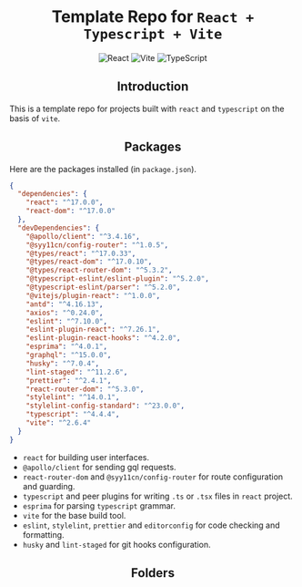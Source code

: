 <div align="center">

# Template Repo for `React + Typescript + Vite`

<p>

![React](https://img.shields.io/badge/-React%20^17.0.0-282c34?logo=react)
![Vite](https://img.shields.io/badge/-Vite%20^2.6.4-646cff?logo=vite&logoColor=white)
![TypeScript](https://img.shields.io/badge/-TypeScript%20^4.4.4-blue?logo=typescript&logoColor=white)

</p>

</div>

<div align="center">

## Introduction

</div>

This is a template repo for projects built with `react` and `typescript` on the basis of `vite`.

<div align="center">

## Packages

</div>

Here are the packages installed (in `package.json`).

```json
{
  "dependencies": {
    "react": "^17.0.0",
    "react-dom": "^17.0.0"
  },
  "devDependencies": {
    "@apollo/client": "^3.4.16",
    "@syy11cn/config-router": "^1.0.5",
    "@types/react": "^17.0.33",
    "@types/react-dom": "^17.0.10",
    "@types/react-router-dom": "^5.3.2",
    "@typescript-eslint/eslint-plugin": "^5.2.0",
    "@typescript-eslint/parser": "^5.2.0",
    "@vitejs/plugin-react": "^1.0.0",
    "antd": "^4.16.13",
    "axios": "^0.24.0",
    "eslint": "^7.10.0",
    "eslint-plugin-react": "^7.26.1",
    "eslint-plugin-react-hooks": "^4.2.0",
    "esprima": "^4.0.1",
    "graphql": "^15.0.0",
    "husky": "^7.0.4",
    "lint-staged": "^11.2.6",
    "prettier": "^2.4.1",
    "react-router-dom": "^5.3.0",
    "stylelint": "^14.0.1",
    "stylelint-config-standard": "^23.0.0",
    "typescript": "^4.4.4",
    "vite": "^2.6.4"
  }
}
```

- `react` for building user interfaces.
- `@apollo/client` for sending gql requests.
- `react-router-dom` and `@syy11cn/config-router` for route configuration and guarding.
- `typescript` and peer plugins for writing `.ts` or `.tsx` files in `react` project.
- `esprima` for parsing `typescript` grammar.
- `vite` for the base build tool.
- `eslint`, `stylelint`, `prettier` and `editorconfig` for code checking and formatting.
- `husky` and `lint-staged` for git hooks configuration.

<div align="center">

## Folders

</div>

